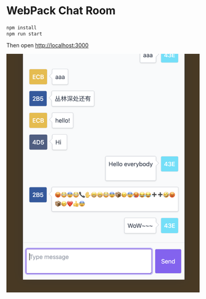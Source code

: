 # WebPack Chat Room

```
npm install
npm run start
```

Then open [http://localhost:3000](http://localhost:3000)

![Chat Room Image](./public//image.png "Chat Room")
